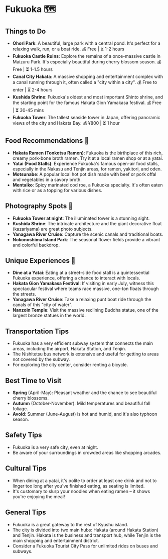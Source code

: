 # Fukuoka 🗺️

## Things to Do
- **Ohori Park**: A beautiful, large park with a central pond. It's perfect for a relaxing walk, run, or a boat ride. 💰 Free | ⏳ 1-2 hours
- **Fukuoka Castle Ruins**: Explore the remains of a once-massive castle in Maizuru Park. It's especially beautiful during cherry blossom season. 💰 Free | ⏳ 1-1.5 hours
- **Canal City Hakata**: A massive shopping and entertainment complex with a canal running through it, often called a "city within a city". 💰 Free to enter | ⏳ 2-4 hours
- **Kushida Shrine**: Fukuoka's oldest and most important Shinto shrine, and the starting point for the famous Hakata Gion Yamakasa festival. 💰 Free | ⏳ 30-45 mins
- **Fukuoka Tower**: The tallest seaside tower in Japan, offering panoramic views of the city and Hakata Bay. 💰 ¥800 | ⏳ 1 hour

## Food Recommendations 🍴
- **Hakata Ramen (Tonkotsu Ramen)**: Fukuoka is the birthplace of this rich, creamy pork-bone broth ramen. Try it at a local ramen shop or at a yatai.
- **Yatai (Food Stalls)**: Experience Fukuoka's famous open-air food stalls, especially in the Nakasu and Tenjin areas, for ramen, yakitori, and oden.
- **Motsunabe**: A popular local hot pot dish made with beef or pork offal and vegetables in a savory broth.
- **Mentaiko**: Spicy marinated cod roe, a Fukuoka specialty. It's often eaten with rice or as a topping for various dishes.

## Photography Spots 📸
- **Fukuoka Tower at night**: The illuminated tower is a stunning sight.
- **Kushida Shrine**: The intricate architecture and the giant decorative float (kazariyama) are great photo subjects.
- **Yanagawa River Cruise**: Capture the scenic canals and traditional boats.
- **Nokonoshima Island Park**: The seasonal flower fields provide a vibrant and colorful backdrop.

## Unique Experiences 🎉
- **Dine at a Yatai**: Eating at a street-side food stall is a quintessential Fukuoka experience, offering a chance to interact with locals.
- **Hakata Gion Yamakasa Festival**: If visiting in early July, witness this spectacular festival where teams race massive, one-ton floats through the streets.
- **Yanagawa River Cruise**: Take a relaxing punt boat ride through the canals of this "city of water".
- **Nanzoin Temple**: Visit the massive reclining Buddha statue, one of the largest bronze statues in the world.

## Transportation Tips
- Fukuoka has a very efficient subway system that connects the main areas, including the airport, Hakata Station, and Tenjin.
- The Nishitetsu bus network is extensive and useful for getting to areas not covered by the subway.
- For exploring the city center, consider renting a bicycle.

## Best Time to Visit
- **Spring** (April-May): Pleasant weather and the chance to see beautiful cherry blossoms.
- **Autumn** (October-November): Mild temperatures and beautiful fall foliage.
- **Avoid**: Summer (June-August) is hot and humid, and it's also typhoon season.

## Safety Tips
- Fukuoka is a very safe city, even at night.
- Be aware of your surroundings in crowded areas like shopping arcades.

## Cultural Tips
- When dining at a yatai, it's polite to order at least one drink and not to linger too long after you've finished eating, as seating is limited.
- It's customary to slurp your noodles when eating ramen – it shows you're enjoying the meal!

## General Tips
- Fukuoka is a great gateway to the rest of Kyushu island.
- The city is divided into two main hubs: Hakata (around Hakata Station) and Tenjin. Hakata is the business and transport hub, while Tenjin is the main shopping and entertainment district.
- Consider a Fukuoka Tourist City Pass for unlimited rides on buses and subways.
